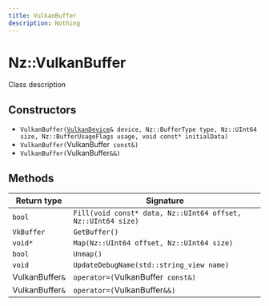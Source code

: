 ```yaml
---
title: VulkanBuffer
description: Nothing
---
```


# Nz::VulkanBuffer

Class description

## Constructors

- `VulkanBuffer(`[`VulkanDevice`](documentation/generated/VulkanRenderer/VulkanDevice.md)`& device, Nz::BufferType type, Nz::UInt64 size, Nz::BufferUsageFlags usage, void const* initialData)`
- `VulkanBuffer(`VulkanBuffer` const&)`
- `VulkanBuffer(`VulkanBuffer`&&)`

## Methods

| Return type | Signature |
| ----------- | --------- |
| `bool` | `Fill(void const* data, Nz::UInt64 offset, Nz::UInt64 size)` |
| `VkBuffer` | `GetBuffer()` |
| `void*` | `Map(Nz::UInt64 offset, Nz::UInt64 size)` |
| `bool` | `Unmap()` |
| `void` | `UpdateDebugName(std::string_view name)` |
| VulkanBuffer`&` | `operator=(`VulkanBuffer` const&)` |
| VulkanBuffer`&` | `operator=(`VulkanBuffer`&&)` |
